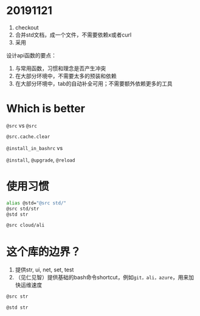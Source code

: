 
# 20191121

1. checkout
2. 合并std文档，成一个文件，不需要依赖x或者curl
3. 采用

设计api函数的要点：

1. 与常用函数，习惯和理念是否产生冲突
2. 在大部分环境中，不需要太多的预装和依赖
3. 在大部分环境中，tab的自动补全可用；不需要额外依赖更多的工具

# Which is better


`@src` vs `@src`

`@src.cache.clear`

`@install_in_bashrc`
vs

`@install`, `@upgrade`, `@reload`

# 使用习惯

```bash
alias @std="@src std/"
@src std/str
@std str

@src cloud/ali
```

# 这个库的边界？

1. 提供str, ui, net, set, test
2. （见仁见智）提供基础的bash命令shortcut，例如`git，ali，azure`，用来加快运维速度


```bash
@src str

@std str
```

